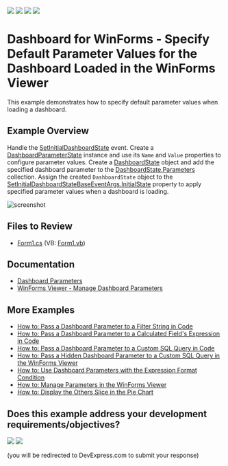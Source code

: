 <!-- default badges list -->
![](https://img.shields.io/endpoint?url=https://codecentral.devexpress.com/api/v1/VersionRange/128581362/24.2.1%2B)
[![](https://img.shields.io/badge/Open_in_DevExpress_Support_Center-FF7200?style=flat-square&logo=DevExpress&logoColor=white)](https://supportcenter.devexpress.com/ticket/details/T475858)
[![](https://img.shields.io/badge/📖_How_to_use_DevExpress_Examples-e9f6fc?style=flat-square)](https://docs.devexpress.com/GeneralInformation/403183)
[![](https://img.shields.io/badge/💬_Leave_Feedback-feecdd?style=flat-square)](#does-this-example-address-your-development-requirementsobjectives)
<!-- default badges end -->

# Dashboard for WinForms - Specify Default Parameter Values for the Dashboard Loaded in the WinForms Viewer


This example demonstrates how to specify default parameter values when loading a dashboard.

## Example Overview

Handle the [SetInitialDashboardState](https://docs.devexpress.com/Dashboard/DevExpress.DashboardWin.DashboardViewer.SetInitialDashboardState) event. Create a [DashboardParameterState](https://docs.devexpress.com/Dashboard/DevExpress.DashboardCommon.DashboardParameterState) instance and use its `Name` and `Value` properties to configure parameter values. Create a [DashboardState](https://docs.devexpress.com/Dashboard/DevExpress.DashboardCommon.DashboardState) object and add the specified dashboard parameter to the [DashboardState.Parameters](https://docs.devexpress.com/Dashboard/DevExpress.DashboardCommon.DashboardState.Parameters) collection. Assign the created `DashboardState` object to the [SetInitialDashboardStateBaseEventArgs.InitialState](https://docs.devexpress.com/Dashboard/DevExpress.DashboardCommon.SetInitialDashboardStateBaseEventArgs.InitialState) property to apply specified parameter values when a dashboard is loading.

![screenshot](/images/screenshot.png)


## Files to Review

* [Form1.cs](./CS/WinViewer_DefaultParameterValues/Form1.cs) (VB: [Form1.vb](./VB/WinViewer_DefaultParameterValues/Form1.vb))

## Documentation

- [Dashboard Parameters](https://docs.devexpress.com/Dashboard/116918)
- [WinForms Viewer - Manage Dashboard Parameters](https://docs.devexpress.com/Dashboard/17632/winforms-dashboard/winforms-viewer/manage-dashboard-parameters)

## More Examples

* [How to: Pass a Dashboard Parameter to a Filter String in Code](https://github.com/DevExpress-Examples/how-to-pass-a-dashboard-parameter-to-a-filter-string-in-code-e5117)
* [How to: Pass a Dashboard Parameter to a Calculated Field's Expression in Code](https://github.com/DevExpress-Examples/how-to-pass-a-dashboard-parameter-to-a-calculated-fields-expression-in-code-e5135)
* [How to: Pass a Dashboard Parameter to a Custom SQL Query in Code](https://github.com/DevExpress-Examples/how-to-pass-a-dashboard-parameter-to-a-custom-sql-query-in-code-e5120)
* [How to: Pass a Hidden Dashboard Parameter to a Custom SQL Query in the WinForms Viewer](https://github.com/DevExpress-Examples/how-to-pass-a-hidden-dashboard-parameter-to-a-custom-sql-query-in-the-winforms-viewer-t338459)
* [How to: Use Dashboard Parameters with the Expression Format Condition](https://github.com/DevExpress-Examples/how-to-usedashboard-parameters-with-the-expressionformat-condition-t260065)
* [How to: Manage Parameters in the WinForms Viewer](https://github.com/DevExpress-Examples/winforms-dashboard-how-to-manage-dashboard-parameters-in-code-t635871)
* [How to: Display the Others Slice in the Pie Chart](https://github.com/DevExpress-Examples/how-to-display-pie-chart-others-slice)
<!-- feedback -->
## Does this example address your development requirements/objectives?

[<img src="https://www.devexpress.com/support/examples/i/yes-button.svg"/>](https://www.devexpress.com/support/examples/survey.xml?utm_source=github&utm_campaign=winforms-dashboard-viewer-default-parameter-values&~~~was_helpful=yes) [<img src="https://www.devexpress.com/support/examples/i/no-button.svg"/>](https://www.devexpress.com/support/examples/survey.xml?utm_source=github&utm_campaign=winforms-dashboard-viewer-default-parameter-values&~~~was_helpful=no)

(you will be redirected to DevExpress.com to submit your response)
<!-- feedback end -->
